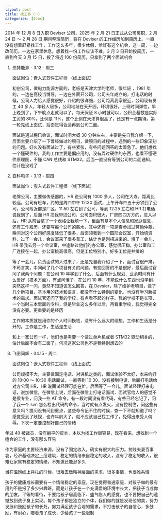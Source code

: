 ```yaml
---
layout: post
title: 找工作（一）
categories: [Jobs]
---
```


2014 年 12 月 8 日入职 Deviser 公司，2025 年 2 月 21 日正式从公司离职，2 月 24 日 ～ 2 月 28 日 期间整理简历，将在 Deviser 的工作经历加到简历上，一直没有想着赶紧找工作，工作这么多年，很少休假，恰好有这个机会，这一周，一边改简历，一边在家里休息，想着找一份工作应该不难。3 月 3 日开始投简历，一直到今天 3 月 15 日，投了将近 100 份简历，只拿到了两个面试机会

1. 恩特能源 - 3.12 - 周三

   面试岗位：嵌入式软件工程师 （线上面试）

   初创公司，做电力能源方面的，老板是天津大学的老师，很年轻 ，1981 年的，一边在高校当博导，一边在外面开公司，公司去年成立的，打电话的时候，公司人力给人感觉很好，介绍的很详细，公司距离我家很近，公司现有员工 40 多人，年轻人居多，公司地址在天开园，环境很好，上班时间弹性，早上晚到了，下午晚点走就可以了，每天保证 8 小时就可以，公积金基数是实际工资的 80%，比例是 11%，这个比例在天津算很高了，还是有一点期待。第一轮先线上面试，后面觉得合适再到公司二面。

   面试是通过腾讯会议，面试时间大概 30 分钟左右，主要是先自我介绍一下，后面主要介绍了一下曾经做过的项目，做项目的过程中，遇到的一些印象深刻的问题。好久没有面试过了，有些紧张，有些问题回答的太着急了。他们想找一个懂硬件的，我的工作主要是偏应用的，没有弄过硬件的东西，也看不懂硬件原理图，不懂 CAN 总线和 STM32。后面一直没有等到公司的二面通知，估计是没戏了

2. 宜科电子 - 3.13 - 周四

   面试岗位：嵌入式软件工程师 （线下面试）

   老牌公司，主要做传感器的，HR 说公司有 1000 多人，公司在大寺，距离比较远，公司有班车，约的是周四中午 12:30 面试，上午开车四五十分钟到了公司，公司附近都是厂区，11:50 左右到了公司，等到 12:25 左右和 HR 打电话说我到了，后面 HR 把我带进公司，公司面积很大，厂房四四方方的，进入以后，HR 从前台拿了一个表格让我填一下，里面有基本个人信息和家庭信息，还有工作履历，还要写每个公司的薪水，其中还有一项是否参加过劳动仲裁，瞬间对这个公司好感度降低了很多，后面领我到一个圆形会议室，开始填资料，过了一会儿，会议室来了很多普工，估计也是刚招进来的。填了一会儿，HR 带我去另一个会议室，中途路过他们的办公室，感觉很压抑，办公室和工厂连接在一起，办公室挑高很高，但是工位特别小，好多工位是并排的

   等了一会儿，负责面试的人过来了，还是先自我介绍了一下，面试官很严肃，不苟言笑，中间问了几个项目有关的问题，有些回答的不是很好，最后面试官问了我两个问题：在公司 10 年学到了什么、后面有什么规划、业余时间有什么爱好（技术方面），有点问懵了，在公司 10 年，不能说什么东西也没学到，突然这样一问，竟然不知道该怎么回答，在 Devsier，除了维护老项目，做了几个新项目，基本用的技术和语言，都没有什么特别的变化，也没有学习新技术的需求。面试官还问了我的学校，有点看不起的样子。我的学校不是长项，一个当时三本里面的专科，但是毕业这么多年以后，再看重学校，我觉得完全没有必要。更重要的是经历

   工作的本质就是用你的个人时间换钱，没有什么远大的理想。工作和生活是分开的。工作是工作，生活是生活

   和上一家公司一样，他们也是需要一个做过单片机或者 STM32 驱动相关的，估计后面不会有二面了。何况这家公司也不是我特别想去的
   
2. 飞图同辉 - 04.15 - 周二

   面试岗位：嵌入式软件工程师 （线上面试）

   公司规模不大，主要做固定电话、对讲机之类的，面试体验不太好，本来约好的 10:00 ～ 10:30 电话面试，一直等到 10:30，没有接到电话，后面打电话给对方公司 HR，HR 说面试经理可能在忙。后面等了一会儿，面试经理打来电话，说加微信，在微信上说，后面在微信上打电话面试，面试官给人的感觉不是很专业，问我一些 AT 命令，有一段时间没有看代码，有些已经忘记了，问了我一个 svn 怎么检出代码的命令，当时就有点发火，没有控制住，问这些有意义吗？提问没有问到重点，这些命令记不住的时候，查一下不就知道了吗？感觉受到了歧视，也许年龄大了，就不应该自己找工作了，免得出来受人侮辱。下次一定要控制好自己的情绪

年过 40 被裁员，没有躺平的资本，本以为找工作很容易，现在看来，想找到一个适合的工作，没有那么容易

作为家庭的主要经济来源，没有了固定收入，确实有很大的压力。贫贱夫妻百事哀，经济基础决定上层建筑，稳定的情绪来自稳定的收入，没有了稳定的收入，很难让家属有稳定的情绪，不知道还能忍多久

当在温饱线上挣扎的时候，很难去做精神层面的需求，很多事情，也很难共情

孩子的健康成长需要有一个情绪稳定的家庭。现在觉得普通家庭，对孩子做的最有用的不是报了多少兴趣班，而是让孩子在一个充满爱的环境中长大，把孩子当成你的朋友，平等的看待，不要给孩子居高临下、盛气临人的感觉，也不要把自己的遗憾放到孩子身上实现。每个孩子都是独立的个体，我们做的就是发现他的美，努力发展和鼓励孩子的长处，努力满足孩子合理的需求，不打击孩子的自信心，多鼓励，有耐心，陪着孩子成长，少给孩子一些限制
